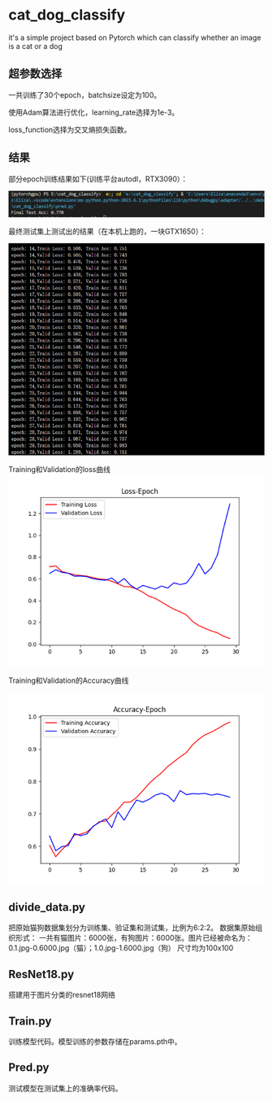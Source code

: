 # cat_dog_classify
it's a simple project based on Pytorch which can classify whether an image is a cat or a dog

## 超参数选择

一共训练了30个epoch，batchsize设定为100。

使用Adam算法进行优化，learning_rate选择为1e-3。

loss_function选择为交叉熵损失函数。

## 结果



部分epoch训练结果如下(训练平台autodl，RTX3090）：


![image1](image-20230711102417459.png)

最终测试集上测试出的结果（在本机上跑的，一块GTX1650）：

![image2](image-20230711091625734.png)

Training和Validation的loss曲线
![loss](loss.png)

Training和Validation的Accuracy曲线

![accuracy](accuracy.png)



## divide_data.py

把原始猫狗数据集划分为训练集、验证集和测试集，比例为6:2:2。
数据集原始组织形式：
一共有猫图片：6000张，有狗图片：6000张。图片已经被命名为：0.1.jpg-0.6000.jpg（猫）；1.0.jpg-1.6000.jpg（狗）
尺寸均为100x100

## ResNet18.py

搭建用于图片分类的resnet18网络

## Train.py

训练模型代码。模型训练的参数存储在params.pth中。

## Pred.py

测试模型在测试集上的准确率代码。
